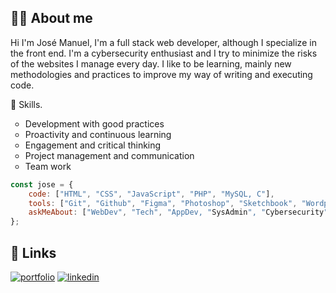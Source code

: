 <h2> 🙋‍♂️ About me </h2>

Hi I'm José Manuel, I'm a full stack web developer, although I specialize in the front end. I'm a cybersecurity enthusiast and I try to minimize the risks of the websites I manage every day. I like to be learning, mainly new methodologies and practices to improve my way of writing and executing code. 

🧠 Skills.
<ul>
    <li type="circle">Development with good practices</li>
    <li type="circle">Proactivity and continuous learning</li>
    <li type="circle">Engagement and critical thinking</li>
    <li type="circle">Project management and communication</li>
    <li type="circle">Team work</li>
</ul>

```javascript
const jose = {
    code: ["HTML", "CSS", "JavaScript", "PHP", "MySQL, C"],
    tools: ["Git", "Github", "Figma", "Photoshop", "Sketchbook", "Wordpress", "Elementor"],
    askMeAbout: ["WebDev", "Tech", "AppDev, "SysAdmin", "Cybersecurity"]
};
```
## 🔗 Links
[![portfolio](https://img.shields.io/badge/my_portfolio-000?style=for-the-badge&logo=ko-fi&logoColor=white)](https://josemafd.com/)
[![linkedin](https://img.shields.io/badge/linkedin-0A66C2?style=for-the-badge&logo=linkedin&logoColor=white)](https://www.linkedin.com/in/josemafd)
